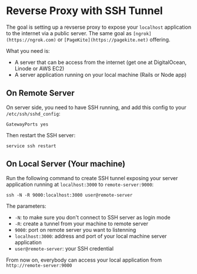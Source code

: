 # Reverse Proxy with SSH Tunnel

The goal is setting up a revserse proxy to expose your `localhost` application to the internet via a public server. The same goal as `[ngrok](https://ngrok.com)` or `[PageKite](https://pagekite.net)` offering.

What you need is:
- A server that can be access from the internet (get one at DigitalOcean, Linode or AWS EC2)
- A server application running on your local machine (Rails or Node app) 

## On Remote Server

On server side, you need to have SSH running, and add this config to your `/etc/ssh/sshd_config`:

```
GatewayPorts yes
```

Then restart the SSH server:

```
service ssh restart
```

## On Local Server (Your machine)

Run the following command to create SSH tunnel exposing your server application running at `localhost:3000` to `remote-server:9000`:

```
ssh -N -R 9000:localhost:3000 user@remote-server
```

The parameters: 
- `-N`: to make sure you don't connect to SSH server as login mode
- `-R`: create a tunnel from your machine to remote server
- `9000`: port on remote server you want to listenning 
- `localhost:3000`: address and port of your local machine server application
- `user@remote-server`: your SSH credential

From now on, everybody can access your local application from `http://remote-server:9000`
